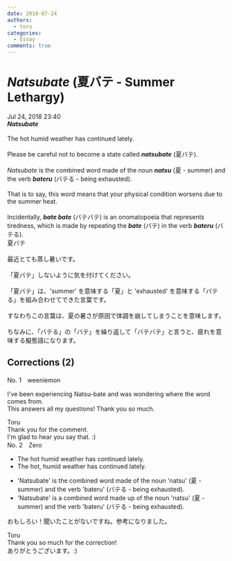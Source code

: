 ```yaml
---
date: 2018-07-24
authors:
  - toru
categories:
  - Essay
comments: true
---
```


# <strong><em>Natsubate</strong></em> (夏バテ - Summer Lethargy)
<div class="date">Jul 24, 2018 23:40</div>
<div id="post"><div id="body_show_ori">
<strong><em>Natsubate</strong></em><br/><br/>The hot humid weather has continued lately.<br/><br/>Please be careful not to become a state called <strong><em>natsubate</em></strong> (夏バテ).<br/><br/><em>Natsubate</em> is the combined word made of the noun <strong><em>natsu</em></strong> (夏 - summer) and the verb <strong><em>bateru</em></strong> (バテる - being exhausted).<br/><br/>That is to say, this word means that your physical condition worsens due to the summer heat.<br/><br/>Incidentally, <strong><em>bate bate</em></strong> (バテバテ) is an onomatopoeia that represents tiredness, which is made by repeating the <strong><em>bate</em></strong> (バテ) in the verb <strong><em>bateru</em></strong> (バテる).
</div></div>

<!-- more -->

<div id="post_ja"><div id="body_show_mo">
夏バテ<br/><br/>最近とても蒸し暑いです。<br/><br/>「夏バテ」しないように気を付けてください。<br/><br/>「夏バテ」は、'summer' を意味する「夏」と 'exhausted' を意味する「バテる」を組み合わせてできた言葉です。<br/><br/>すなわちこの言葉は、夏の暑さが原因で体調を崩してしまうことを意味します。<br/><br/>ちなみに、「バテる」の「バテ」を繰り返して「バテバテ」と言うと、疲れを意味する擬態語になります。
</div></div>

## Corrections (2)
<div id="block"><div class="first_name"> No. 1　<span class="just_name">weeniemon</span></div><div id="block2">
<p class="comment_small">
 I've been experiencing Natsu-bate and was wondering where the word comes from.
 <br/>
 This answers all my questions! Thank you so much.
</p>

</div><div class="name"><span class="just_name">Toru</span><br>
Thank you for the comment. <br/>I'm glad to hear you say that. :)
</div>
</div>
<div id="block"><div class="first_name"> No. 2　<span class="just_name">Zero</span></div><div id="block2">
<ul class="correction_field">
<li class="incorrect">The hot humid weather has continued lately.</li>
<li class="corrected correct">
The hot<span class="f_blue">,</span> humid weather has continued lately.
</li>
</ul>
<ul class="correction_field">
<li class="incorrect">'Natsubate' is the combined word made of the noun 'natsu' (夏 - summer) and the verb 'bateru' (バテる - being exhausted).</li>
<li class="corrected correct">
'Natsubate' is <span class="f_red">a</span> combined word made <span class="f_blue">up</span> of the noun 'natsu' (夏 - summer) and the verb 'bateru' (バテる - being exhausted).
</li>
</ul>
<p class="comment_small">
 おもしろい！聞いたことがないですね。参考になりました。
</p>

</div><div class="name"><span class="just_name">Toru</span><br>
Thank you so much for the correction!<br/>ありがとうございます。:)
</div>
</div>
